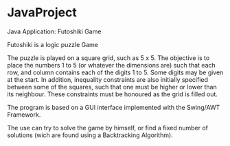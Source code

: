 JavaProject
========

Java Application: Futoshiki Game

Futoshiki is a logic puzzle Game

The puzzle is played on a square grid, such as 5 x 5. The objective is to place the numbers 1 to 5 (or whatever the dimensions are) such that each row, and column contains each of the digits 1 to 5. Some digits may be given at the start. In addition, inequality constraints are also initially specified between some of the squares, such that one must be higher or lower than its neighbour. These constraints must be honoured as the grid is filled out.

The program is based on a GUI interface implemented with the Swing/AWT Framework. 

The use can try to solve the game by himself, or find a fixed number of solutions (wich are found using a Backtracking Algorithm).
